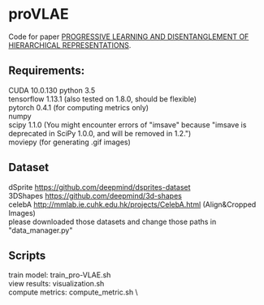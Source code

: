 # proVLAE

Code for paper [PROGRESSIVE LEARNING AND DISENTANGLEMENT OF HIERARCHICAL REPRESENTATIONS](https://openreview.net/forum?id=SJxpsxrYPS).

## Requirements:
CUDA 10.0.130
python 3.5 \
tensorflow 1.13.1 (also tested on 1.8.0, should be flexible)\
pytorch 0.4.1 (for computing metrics only)\
numpy \
scipy 1.1.0 (You might encounter errors of "imsave" because "imsave is deprecated in SciPy 1.0.0, and will be removed in 1.2.") \
moviepy (for generating .gif images)

## Dataset
dSprite https://github.com/deepmind/dsprites-dataset \
3DShapes https://github.com/deepmind/3d-shapes \
celebA http://mmlab.ie.cuhk.edu.hk/projects/CelebA.html (Align&Cropped Images) \
please downloaded those datasets and change those paths in "data_manager.py"

## Scripts
train model: train_pro-VLAE.sh \
view results: visualization.sh \
compute metrics: compute_metric.sh \
